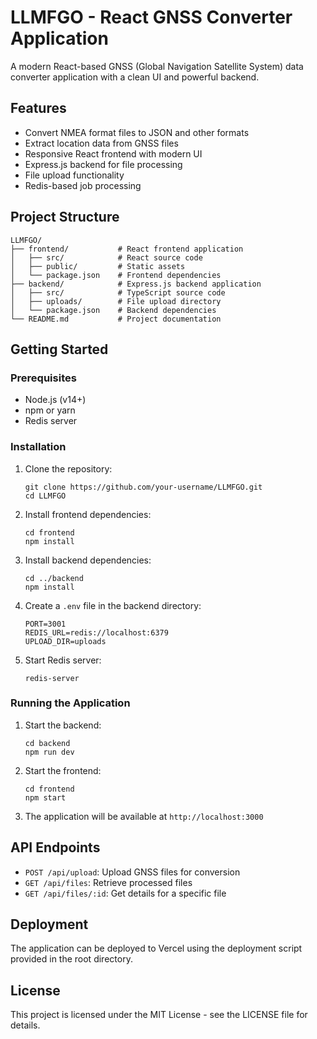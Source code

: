# LLMFGO - React GNSS Converter Application

A modern React-based GNSS (Global Navigation Satellite System) data converter application with a clean UI and powerful backend.

## Features

- Convert NMEA format files to JSON and other formats
- Extract location data from GNSS files
- Responsive React frontend with modern UI
- Express.js backend for file processing
- File upload functionality
- Redis-based job processing

## Project Structure

```
LLMFGO/
├── frontend/           # React frontend application
│   ├── src/            # React source code
│   ├── public/         # Static assets
│   └── package.json    # Frontend dependencies
├── backend/            # Express.js backend application
│   ├── src/            # TypeScript source code
│   ├── uploads/        # File upload directory
│   └── package.json    # Backend dependencies
└── README.md           # Project documentation
```

## Getting Started

### Prerequisites

- Node.js (v14+)
- npm or yarn
- Redis server

### Installation

1. Clone the repository:
   ```
   git clone https://github.com/your-username/LLMFGO.git
   cd LLMFGO
   ```

2. Install frontend dependencies:
   ```
   cd frontend
   npm install
   ```

3. Install backend dependencies:
   ```
   cd ../backend
   npm install
   ```

4. Create a `.env` file in the backend directory:
   ```
   PORT=3001
   REDIS_URL=redis://localhost:6379
   UPLOAD_DIR=uploads
   ```

5. Start Redis server:
   ```
   redis-server
   ```

### Running the Application

1. Start the backend:
   ```
   cd backend
   npm run dev
   ```

2. Start the frontend:
   ```
   cd frontend
   npm start
   ```

3. The application will be available at `http://localhost:3000`

## API Endpoints

- `POST /api/upload`: Upload GNSS files for conversion
- `GET /api/files`: Retrieve processed files
- `GET /api/files/:id`: Get details for a specific file

## Deployment

The application can be deployed to Vercel using the deployment script provided in the root directory.

## License

This project is licensed under the MIT License - see the LICENSE file for details.

